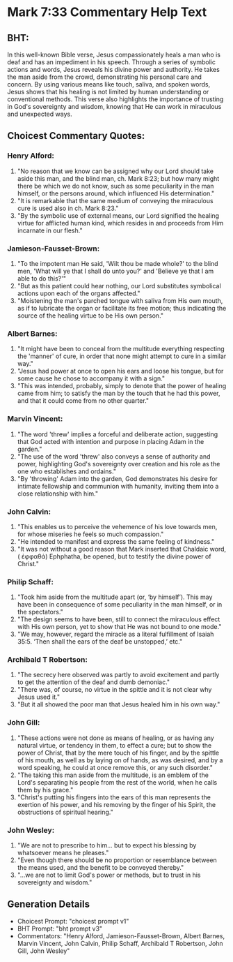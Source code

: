 # Mark 7:33 Commentary Help Text

## BHT:
In this well-known Bible verse, Jesus compassionately heals a man who is deaf and has an impediment in his speech. Through a series of symbolic actions and words, Jesus reveals his divine power and authority. He takes the man aside from the crowd, demonstrating his personal care and concern. By using various means like touch, saliva, and spoken words, Jesus shows that his healing is not limited by human understanding or conventional methods. This verse also highlights the importance of trusting in God's sovereignty and wisdom, knowing that He can work in miraculous and unexpected ways.

## Choicest Commentary Quotes:
### Henry Alford:
1. "No reason that we know can be assigned why our Lord should take aside this man, and the blind man, ch. Mark 8:23; but how many might there be which we do not know, such as some peculiarity in the man himself, or the persons around, which influenced His determination."
2. "It is remarkable that the same medium of conveying the miraculous cure is used also in ch. Mark 8:23."
3. "By the symbolic use of external means, our Lord signified the healing virtue for afflicted human kind, which resides in and proceeds from Him incarnate in our flesh."

### Jamieson-Fausset-Brown:
1. "To the impotent man He said, 'Wilt thou be made whole?' to the blind men, 'What will ye that I shall do unto you?' and 'Believe ye that I am able to do this?'"
2. "But as this patient could hear nothing, our Lord substitutes symbolical actions upon each of the organs affected."
3. "Moistening the man's parched tongue with saliva from His own mouth, as if to lubricate the organ or facilitate its free motion; thus indicating the source of the healing virtue to be His own person."

### Albert Barnes:
1. "It might have been to conceal from the multitude everything respecting the 'manner' of cure, in order that none might attempt to cure in a similar way."
2. "Jesus had power at once to open his ears and loose his tongue, but for some cause he chose to accompany it with a sign."
3. "This was intended, probably, simply to denote that the power of healing came from him; to satisfy the man by the touch that he had this power, and that it could come from no other quarter."

### Marvin Vincent:
1. "The word 'threw' implies a forceful and deliberate action, suggesting that God acted with intention and purpose in placing Adam in the garden."
2. "The use of the word 'threw' also conveys a sense of authority and power, highlighting God's sovereignty over creation and his role as the one who establishes and ordains."
3. "By 'throwing' Adam into the garden, God demonstrates his desire for intimate fellowship and communion with humanity, inviting them into a close relationship with him."

### John Calvin:
1. "This enables us to perceive the vehemence of his love towards men, for whose miseries he feels so much compassion."
2. "He intended to manifest and express the same feeling of kindness."
3. "It was not without a good reason that Mark inserted that Chaldaic word, ( ἐφφαθά) Ephphatha, be opened, but to testify the divine power of Christ."

### Philip Schaff:
1. "Took him aside from the multitude apart (or, ‘by himself’). This may have been in consequence of some peculiarity in the man himself, or in the spectators."
2. "The design seems to have been, still to connect the miraculous effect with His own person, yet to show that He was not bound to one mode."
3. "We may, however, regard the miracle as a literal fulfillment of Isaiah 35:5. ‘Then shall the ears of the deaf be unstopped,’ etc."

### Archibald T Robertson:
1. "The secrecy here observed was partly to avoid excitement and partly to get the attention of the deaf and dumb demoniac."
2. "There was, of course, no virtue in the spittle and it is not clear why Jesus used it."
3. "But it all showed the poor man that Jesus healed him in his own way."

### John Gill:
1. "These actions were not done as means of healing, or as having any natural virtue, or tendency in them, to effect a cure; but to show the power of Christ, that by the mere touch of his finger, and by the spittle of his mouth, as well as by laying on of hands, as was desired, and by a word speaking, he could at once remove this, or any such disorder."
2. "The taking this man aside from the multitude, is an emblem of the Lord's separating his people from the rest of the world, when he calls them by his grace."
3. "Christ's putting his fingers into the ears of this man represents the exertion of his power, and his removing by the finger of his Spirit, the obstructions of spiritual hearing."

### John Wesley:
1. "We are not to prescribe to him... but to expect his blessing by whatsoever means he pleases."
2. "Even though there should be no proportion or resemblance between the means used, and the benefit to be conveyed thereby."
3. "...we are not to limit God's power or methods, but to trust in his sovereignty and wisdom."


## Generation Details
- Choicest Prompt: "choicest prompt v1"
- BHT Prompt: "bht prompt v3"
- Commentators: "Henry Alford, Jamieson-Fausset-Brown, Albert Barnes, Marvin Vincent, John Calvin, Philip Schaff, Archibald T Robertson, John Gill, John Wesley"
